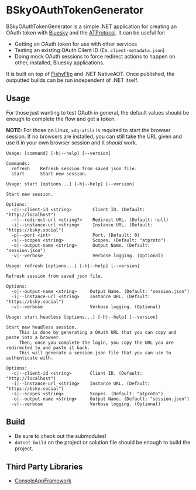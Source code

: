 # BSkyOAuthTokenGenerator

BSkyOAuthTokenGenerator is a simple .NET application for creating an OAuth token with [Bluesky](https://bsky.app) and the [ATProtocol](https://atproto.com/guides/overview). It can be useful for:

- Getting an OAuth token for use with other services
- Testing an existing OAuth Client ID (Ex. `client-metadata.json`)
- Doing mock OAuth sessions to force redirect actions to happen on other, installed, Bluesky applications.

It is built on top of [FishyFlip](https://github.com/drasticactions/fishyflip) and .NET NativeAOT. Once published, the outputted builds can be run independent of .NET itself.

## Usage

For those just wanting to test OAuth in general, the default values should be enough to complete the flow and get a token.

 **NOTE:** For those on Linux, `xdg-utils` is required to start the browser session. If no browsers are installed, you can still take the URL given and use it in your own browser session and it _should_ work.


```
Usage: [command] [-h|--help] [--version]

Commands:
  refresh    Refresh session from saved json file.
  start      Start new session.
```

```
Usage: start [options...] [-h|--help] [--version]

Start new session.

Options:
  -c|--client-id <string>        Client ID. (Default: "http://localhost")
  -r|--redirect-url <string?>    Redirect URL. (Default: null)
  -i|--instance-url <string>     Instance URL. (Default: "https://bsky.social")
  -p|--port <int>                Port. (Default: 0)
  -s|--scopes <string>           Scopes. (Default: "atproto")
  -o|--output-name <string>      Output Name. (Default: "session.json")
  -v|--verbose                   Verbose logging. (Optional)
```

```
Usage: refresh [options...] [-h|--help] [--version]

Refresh session from saved json file.

Options:
  -o|--output-name <string>     Output Name. (Default: "session.json")
  -i|--instance-url <string>    Instance URL. (Default: "https://bsky.social")
  -v|--verbose                  Verbose logging. (Optional)
```

```
Usage: start headless [options...] [-h|--help] [--version]

Start new headless session.
     This is done by generating a OAuth URL that you can copy and paste into a browser.
     Then, once you complete the login, you copy the URL you are redirected to and paste it back.
     This will generate a session.json file that you can use to authenticate with.

Options:
  -c|--client-id <string>       Client ID. (Default: "http://localhost")
  -i|--instance-url <string>    Instance URL. (Default: "https://bsky.social")
  -s|--scopes <string>          Scopes. (Default: "atproto")
  -o|--output-name <string>     Output Name. (Default: "session.json")
  -v|--verbose                  Verbose logging. (Optional)
```

## Build

- Be sure to check out the submodules!
- `dotnet build` on the project or solution file should be enough to build the project.

## Third Party Libraries

- [ConsoleAppFramework](https://github.com/Cysharp/ConsoleAppFramework)